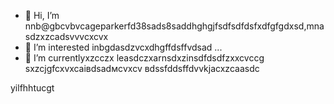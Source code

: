 - 👋 Hi, I’m nnb@gbcvbvcageparkerfd38sads8saddhghgjfsdfsdfdsfxdfgfgdxsd,mnasdzxzcadsvvvcxcvx
- 👀 I’m interested inbgdasdzvcxdhgffdsffvdsad ...
- 🌱 I’m currentlyxzcczx leasdczxarnsdxzinsdfdsdfzxxcvccg sxzcjgfcxvxcаівdsadмсvxcv
вdssfddsffdvvkjacxzcaasdc
<!---zxcxzcпмbcvbcvbcvxv
gagep,/rker388/gaczxcx `README.md` (cxzthis file) appears on your GitHub prafgofile.
You can click the Preview link to take a look at your changes.іваdfsfds
--->
yilfhhtucgt
